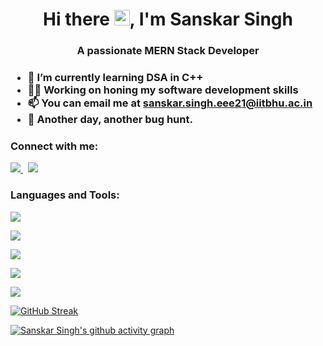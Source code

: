<h1 align="center">Hi there <img src="https://raw.githubusercontent.com/MartinHeinz/MartinHeinz/master/wave.gif" width="25px">, I'm Sanskar Singh</h1>
<h3 align="center">A passionate MERN Stack Developer</h3>

<h3>
  
- 🌱 I’m currently learning **DSA in C++**
- 🧑‍💻 Working on honing my software development skills
- 📫 You can email me at **sanskar.singh.eee21@iitbhu.ac.in**
- 🐛 Another day, another bug hunt.
</h3>

<h3 align="left">Connect with me:</h3>
<p align="left">
  <a href="https://www.instagram.com/sanskarsingh_iitbhu_21/" target="_blank">
    <img src="https://skillicons.dev/icons?i=instagram"/>
  </a> &nbsp
  <a href="https://www.linkedin.com/in/sanskar-singh-7a6b2b241/" target="_blank">
    <img src="https://skillicons.dev/icons?i=linkedin" />
  </a>
</p>

### Languages and Tools:

<p align="left">
  <img src="https://skillicons.dev/icons?i=html,css,js,git,github" />
</p>
<p align="left">
  <img src="https://skillicons.dev/icons?i=mongodb,express,react,nodejs" />
</p>
<p align="left"> 
  <img src="https://skillicons.dev/icons?i=c,cpp,vscode&perline=3&theme=light" />
</p>
<p align="left">
  <img src="https://skillicons.dev/icons?i=github,git" />
</p>
<p align="left">
  <img src="https://skillicons.dev/icons?i=py" />
</p>


[![GitHub Streak](https://streak-stats.demolab.com?user=SanskarSinghiit&hide_border=true&border_radius=)](https://git.io/streak-stats)

[![Sanskar Singh's github activity graph](https://github-readme-activity-graph.vercel.app/graph?username=SanskarSinghiit&theme=github-compact)](https://github.com/SanskarSinghiit/github-readme-activity-graph)
